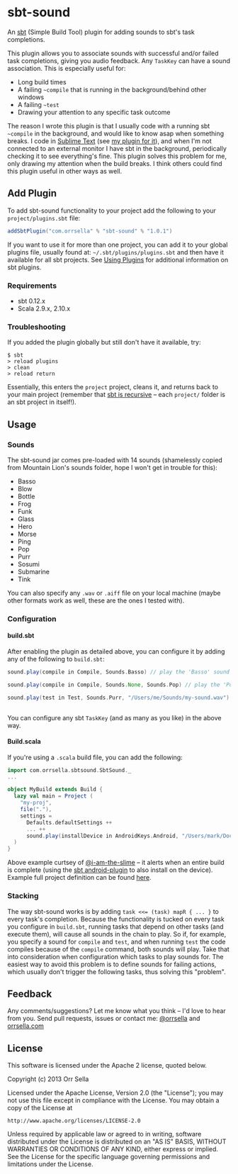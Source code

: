 # sbt-sound

An [sbt](http://www.scala-sbt.org/) (Simple Build Tool) plugin for adding sounds to sbt's task completions.

This plugin allows you to associate sounds with successful and/or failed task completions, giving you audio feedback. Any `TaskKey` can have a sound association. This is especially useful for:

* Long build times
* A failing `~compile` that is running in the background/behind other windows
* A failing `~test`
* Drawing your attention to any specific task outcome

The reason I wrote this plugin is that I usually code with a running sbt `~compile` in the background, and would like to know asap when something breaks. I code in [Sublime Text](http://www.sublimetext.com/) (see [my plugin for it](https://github.com/orrsella/sbt-sublime)), and when I'm not connected to an external monitor I have sbt in the background, periodically checking it to see everything's fine. This plugin solves this problem for me, only drawing my attention when the build breaks. I think others could find this plugin useful in other ways as well.

## Add Plugin

To add sbt-sound functionality to your project add the following to your `project/plugins.sbt` file:

```scala
addSbtPlugin("com.orrsella" % "sbt-sound" % "1.0.1")
```

If you want to use it for more than one project, you can add it to your global plugins file, usually found at: `~/.sbt/plugins/plugins.sbt` and then have it available for all sbt projects. See [Using Plugins](http://www.scala-sbt.org/release/docs/Getting-Started/Using-Plugins.html) for additional information on sbt plugins.

### Requirements

* sbt 0.12.x
* Scala 2.9.x, 2.10.x

### Troubleshooting

If you added the plugin globally but still don't have it available, try:

```
$ sbt
> reload plugins
> clean
> reload return
```

Essentially, this enters the `project` project, cleans it, and returns back to your main project (remember that [sbt is recursive](http://www.scala-sbt.org/release/docs/Getting-Started/Full-Def.html#sbt-is-recursive) – each `project/` folder is an sbt project in itself!).

## Usage

### Sounds

The sbt-sound jar comes pre-loaded with 14 sounds (shamelessly copied from Mountain Lion's sounds folder, hope I won't get in trouble for this):

* Basso
* Blow
* Bottle
* Frog
* Funk
* Glass
* Hero
* Morse
* Ping
* Pop
* Purr
* Sosumi
* Submarine
* Tink

You can also specify any `.wav` or `.aiff` file on your local machine (maybe other formats work as well, these are the ones I tested with).

### Configuration

#### build.sbt

After enabling the plugin as detailed above, you can configure it by adding any of the following to `build.sbt`:

```scala
sound.play(compile in Compile, Sounds.Basso) // play the 'Basso' sound whenever compile completes (successful or not)

sound.play(compile in Compile, Sounds.None, Sounds.Pop) // play the 'Pop' sound only when compile fails

sound.play(test in Test, Sounds.Purr, "/Users/me/Sounds/my-sound.wav") // play 'Purr' when test completes successfully
                                                                       // or the wav file 'my-sound' when it fails
```

You can configure any sbt `TaskKey` (and as many as you like) in the above way.

#### Build.scala

If you're using a `.scala` build file, you can add the following:

```scala
import com.orrsella.sbtsound.SbtSound._
...

object MyBuild extends Build {
  lazy val main = Project (
    "my-proj",
    file("."),
    settings =
      Defaults.defaultSettings ++
      ... ++
      sound.play(installDevice in AndroidKeys.Android, "/Users/mark/Documents/Quatsch/Hoo.wav")
  )
}
```

Above example curtsey of [@i-am-the-slime](https://github.com/i-am-the-slime) – it alerts when an entire build is complete (using the [sbt android-plugin](https://github.com/jberkel/android-plugin) to also install on the device). Example full project definition can be found [here](https://gist.github.com/i-am-the-slime/fc207e61d50e29fe2837/#comment-852708).

### Stacking

The way sbt-sound works is by adding `task <<= (task) mapR { ... }` to every task's completion. Because the functionality is tucked on every task you configure in `build.sbt`, running tasks that depend on other tasks (and execute them), will cause all sounds in the chain to play. So if, for example, you specify a sound for `compile` and `test`, and when running `test` the code compiles because of the `compile` command, both sounds will play. Take that into consideration when configuration which tasks to play sounds for. The easiest way to avoid this problem is to define sounds for failing actions, which usually don't trigger the following tasks, thus solving this "problem".

## Feedback

Any comments/suggestions? Let me know what you think – I'd love to hear from you. Send pull requests, issues or contact me: [@orrsella](http://twitter.com/orrsella) and [orrsella.com](http://orrsella.com)

## License

This software is licensed under the Apache 2 license, quoted below.

Copyright (c) 2013 Orr Sella

Licensed under the Apache License, Version 2.0 (the "License"); you may not use this file except in compliance with the License. You may obtain a copy of the License at

    http://www.apache.org/licenses/LICENSE-2.0

Unless required by applicable law or agreed to in writing, software distributed under the License is distributed on an "AS IS" BASIS, WITHOUT WARRANTIES OR CONDITIONS OF ANY KIND, either express or implied. See the License for the specific language governing permissions and limitations under the License.